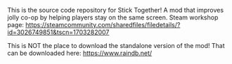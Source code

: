 This is the source code repository for Stick Together! A mod that improves jolly co-op by helping players stay on the same screen.
Steam workshop page: https://steamcommunity.com/sharedfiles/filedetails/?id=3026749851&tscn=1703282007

This is NOT the place to download the standalone version of the mod!
That can be downloaded here: https://www.raindb.net/
